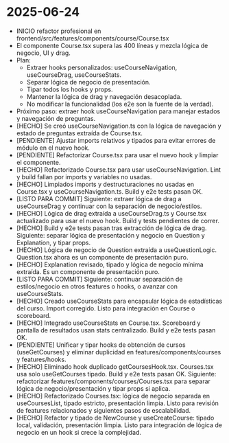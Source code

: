 # 2025-06-24

- INICIO refactor profesional en frontend/src/features/components/course/Course.tsx
- El componente Course.tsx supera las 400 líneas y mezcla lógica de negocio, UI y drag.
- Plan:
  - Extraer hooks personalizados: useCourseNavigation, useCourseDrag, useCourseStats.
  - Separar lógica de negocio de presentación.
  - Tipar todos los hooks y props.
  - Mantener la lógica de drag y navegación desacoplada.
  - No modificar la funcionalidad (los e2e son la fuente de la verdad).
- Próximo paso: extraer hook useCourseNavigation para manejar estados y navegación de preguntas.
- [HECHO] Se creó useCourseNavigation.ts con la lógica de navegación y estado de preguntas extraída de Course.tsx.
- [PENDIENTE] Ajustar imports relativos y tipados para evitar errores de módulo en el nuevo hook.
- [PENDIENTE] Refactorizar Course.tsx para usar el nuevo hook y limpiar el componente.
- [HECHO] Refactorizado Course.tsx para usar useCourseNavigation. Lint y build fallan por imports y variables no usadas.
- [HECHO] Limpiados imports y destructuraciones no usadas en Course.tsx y useCourseNavigation.ts. Build y e2e tests pasan OK.
- [LISTO PARA COMMIT] Siguiente: extraer lógica de drag a useCourseDrag y continuar con la separación de negocio/estilos.
- [HECHO] Lógica de drag extraída a useCourseDrag.ts y Course.tsx actualizado para usar el nuevo hook. Build y tests pendientes de correr.
- [HECHO] Build y e2e tests pasan tras extracción de lógica de drag. Siguiente: separar lógica de presentación y negocio en Question y Explanation, y tipar props.
- [HECHO] Lógica de negocio de Question extraída a useQuestionLogic. Question.tsx ahora es un componente de presentación puro.
- [HECHO] Explanation revisado, tipado y lógica de negocio mínima extraída. Es un componente de presentación puro.
- [LISTO PARA COMMIT] Siguiente: continuar separación de estilos/negocio en otros features o hooks, o avanzar con useCourseStats.
- [HECHO] Creado useCourseStats para encapsular lógica de estadísticas del curso. Import corregido. Listo para integración en Course o scoreboard.
- [HECHO] Integrado useCourseStats en Course.tsx. Scoreboard y pantalla de resultados usan stats centralizado. Build y e2e tests pasan OK.
- [PENDIENTE] Unificar y tipar hooks de obtención de cursos (useGetCourses) y eliminar duplicidad en features/components/courses y features/hooks.
- [HECHO] Eliminado hook duplicado getCoursesHook.tsx. Courses.tsx usa solo useGetCourses tipado. Build y e2e tests pasan OK. Siguiente: refactorizar features/components/courses/Courses.tsx para separar lógica de negocio/presentación y tipar props si aplica.
- [HECHO] Refactorizado Courses.tsx: lógica de negocio separada en useCoursesList, tipado estricto, presentación limpia. Listo para revisión de features relacionados y siguientes pasos de escalabilidad.
- [HECHO] Refactor y tipado de NewCourse y useCreateCourse: tipado local, validación, presentación limpia. Listo para integración de lógica de negocio en un hook si crece la complejidad.
